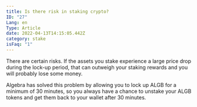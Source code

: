 ```yaml
---
title: Is there risk in staking crypto?
ID: "27"
Lang: en
Type: Article
date: 2022-04-13T14:15:05.442Z
category: stake
isFaq: "1"
---
```

There are certain risks. If the assets you stake experience a large price drop during the lock-up period, that can outweigh your staking rewards and you will probably lose some money. 

Algebra has solved this problem by allowing you to lock up ALGB for a minimum of 30 minutes, so you always have a chance to unstake your ALGB tokens and get them back to your wallet after 30 minutes.